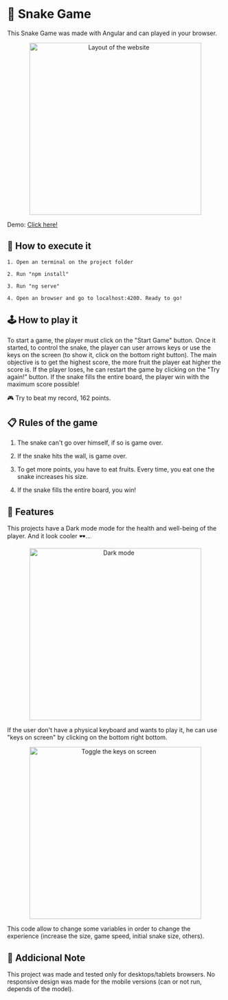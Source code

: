 # 🐍 Snake Game

This Snake Game was made with Angular and can played in your browser.

<p align="center"><img src="https://i.imgur.com/ATROpFd.gif" width="400" height="400" alt="Layout of the website"></p>

Demo: [Click here!](https://framalh0.github.io/snake-game/)

## 🚀 How to execute it
```
1. Open an terminal on the project folder

2. Run "npm install"

3. Run "ng serve"

4. Open an browser and go to localhost:4200. Ready to go!
```

## 🕹️ How to play it

To start a game, the player must click on the "Start Game" button.
Once it started, to control the snake, the player can user arrows keys or use the keys on the screen (to show it, click on the bottom right button).
The main objective is to get the highest score, the more fruit the player eat higher the score is.
If the player loses, he can restart the game by clicking on the "Try again!" button.
If the snake fills the entire board, the player win with the maximum score possible!

🎮 Try to beat my record, 162 points.

## 📋 Rules of the game

1. The snake can't go over himself, if so is game over.

2. If the snake hits the wall, is game over.

3. To get more points, you have to eat fruits. Every time, you eat one the snake increases his size.

4. If the snake fills the entire board, you win!

## 📕 Features

This projects have a Dark mode mode for the health and well-being of the player. And it look cooler 🕶️...

<p align="center"><img src="https://i.imgur.com/TzAsJbK.gif" width="400" height="400" alt="Dark mode"></p>

If the user don't have a physical keyboard and wants to play it, he can use "keys on screen" by clicking on the bottom right bottom.

<p align="center"><img src="https://i.imgur.com/PahqzvY.gif" width="400" height="400" alt="Toggle the keys on screen"></p>

This code allow to change some variables in order to change the experience (increase the size, game speed, initial snake size, others).

## 📝 Addicional Note

This project was made and tested only for desktops/tablets browsers.
No responsive design was made for the mobile versions (can or not run, depends of the model).
